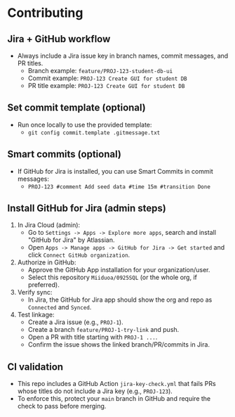 # Contributing

## Jira + GitHub workflow

- Always include a Jira issue key in branch names, commit messages, and PR titles.
  - Branch example: `feature/PROJ-123-student-db-ui`
  - Commit example: `PROJ-123 Create GUI for student DB`
  - PR title example: `PROJ-123 Create GUI for student DB`

## Set commit template (optional)

- Run once locally to use the provided template:
  - `git config commit.template .gitmessage.txt`

## Smart commits (optional)

- If GitHub for Jira is installed, you can use Smart Commits in commit messages:
  - `PROJ-123 #comment Add seed data #time 15m #transition Done`

## Install GitHub for Jira (admin steps)

1. In Jira Cloud (admin):
   - Go to `Settings -> Apps -> Explore more apps`, search and install "GitHub for Jira" by Atlassian.
   - Open `Apps -> Manage apps -> GitHub for Jira -> Get started` and click `Connect GitHub organization`.
2. Authorize in GitHub:
   - Approve the GitHub App installation for your organization/user.
   - Select this repository `Miiduoa/0925SQL` (or the whole org, if preferred).
3. Verify sync:
   - In Jira, the GitHub for Jira app should show the org and repo as `Connected` and `Synced`.
4. Test linkage:
   - Create a Jira issue (e.g., `PROJ-1`).
   - Create a branch `feature/PROJ-1-try-link` and push.
   - Open a PR with title starting with `PROJ-1 ...`.
   - Confirm the issue shows the linked branch/PR/commits in Jira.

## CI validation

- This repo includes a GitHub Action `jira-key-check.yml` that fails PRs whose titles do not include a Jira key (e.g., `PROJ-123`).
- To enforce this, protect your `main` branch in GitHub and require the check to pass before merging.

